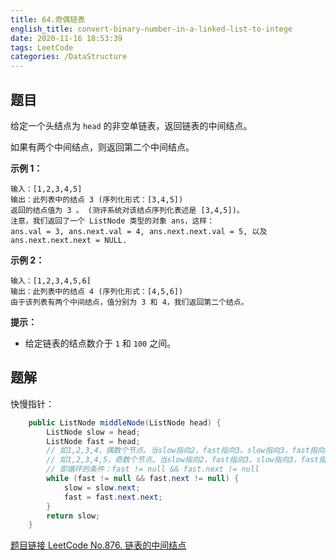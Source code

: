 ```yaml
---
title: 64.奇偶链表
english_title: convert-binary-number-in-a-linked-list-to-intege
date: 2020-11-16 18:53:39
tags: LeetCode
categories: /DataStructure
---
```


## 题目

给定一个头结点为 `head` 的非空单链表，返回链表的中间结点。

如果有两个中间结点，则返回第二个中间结点。

**示例 1：**

```
输入：[1,2,3,4,5]
输出：此列表中的结点 3 (序列化形式：[3,4,5])
返回的结点值为 3 。 (测评系统对该结点序列化表述是 [3,4,5])。
注意，我们返回了一个 ListNode 类型的对象 ans，这样：
ans.val = 3, ans.next.val = 4, ans.next.next.val = 5, 以及 ans.next.next.next = NULL.
```

**示例 2：**

```
输入：[1,2,3,4,5,6]
输出：此列表中的结点 4 (序列化形式：[4,5,6])
由于该列表有两个中间结点，值分别为 3 和 4，我们返回第二个结点。 
```

**提示：**

- 给定链表的结点数介于 `1` 和 `100` 之间。

## 题解

快慢指针：

```java
    public ListNode middleNode(ListNode head) {
        ListNode slow = head;
        ListNode fast = head;
        // 如1,2,3,4，偶数个节点。当slow指向2，fast指向3。slow指向3，fast指向null，结束循环
        // 如1,2,3,4,5，奇数个节点。当slow指向2，fast指向3。slow指向3，fast指向5，结束循环
        // 即循环的条件：fast != null && fast.next != null
        while (fast != null && fast.next != null) {
            slow = slow.next;
            fast = fast.next.next;
        }
        return slow;
    }
```

[题目链接 LeetCode No.876. 链表的中间结点](https://leetcode-cn.com/problems/middle-of-the-linked-list/)


